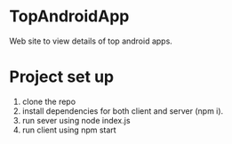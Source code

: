 # TopAndroidApp
Web site to view  details of top android apps.

# Project set up
1. clone the repo
2. install dependencies for both client and server (npm i).
3. run sever using node index.js
4. run client using npm start

